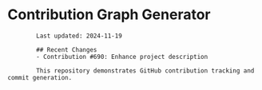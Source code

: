 # Contribution Graph Generator
            
            Last updated: 2024-11-19
            
            ## Recent Changes
            - Contribution #690: Enhance project description
            
            This repository demonstrates GitHub contribution tracking and commit generation.
        
